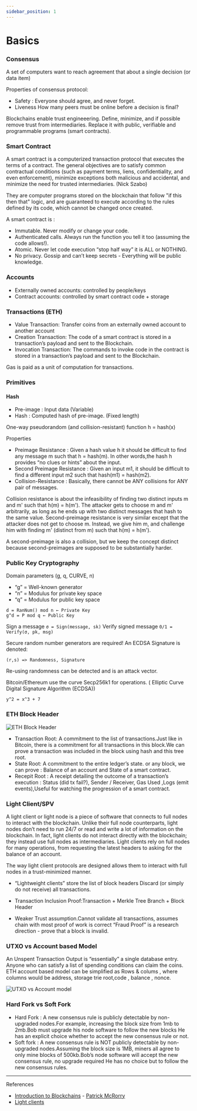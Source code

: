 ```yaml
---
sidebar_position: 1
---
```


# Basics

### Consensus    
A set of computers want to reach agreement that about a single decision (or data item)

Properties of consensus protocol:
- Safety : Everyone should agree, and never forget.
- Liveness How many peers must be online before a decision is final?
   
Blockchains enable trust engineeering. Define, minimize, and if possible remove trust from intermediaries.
Replace it with public, verifiable and programmable programs (smart contracts).

### Smart Contract

A smart contract is a computerized transaction protocol that executes the terms of a contract. 
The general objectives are to satisfy common contractual conditions (such as payment terms, liens, confidentiality, 
and even enforcement), minimize exceptions both malicious and accidental, and minimize the need 
for trusted intermediaries. (Nick Szabo)

They are computer programs stored on the blockchain that follow "if this then that" logic, and are guaranteed to 
execute according to the rules defined by its code, which cannot be changed once created.

A smart contract is :
- Immutable. Never modify or change your code.
- Authenticated calls. Always run the function you tell it too (assuming the code allows!).
- Atomic. Never let code execution “stop half way” it is ALL or NOTHING.
- No privacy. Gossip and can’t keep secrets - Everything  will be public knowledge.

### Accounts
- Externally owned accounts: controlled by people/keys
- Contract accounts: controlled by smart contract code + storage

### Transactions (ETH)

- Value Transaction: Transfer coins from an externally owned account to another account
- Creation Transaction: The code of a smart contract is stored in a transaction’s payload and sent to the Blockchain.
- Invocation Transaction: The commands to invoke code in the contract is stored in a transaction’s payload and sent to the Blockchain.

Gas is paid as a unit of computation for transactions.

### Primitives

#### Hash 
- Pre-image : Input data (Variable)
- Hash : Computed hash of pre-image. (Fixed length)

One-way pseudorandom (and collision-resistant) function h = hash(x)

Properties
- Preimage Resistance : Given a hash value h it should be difficult to find any message m such that h = hash(m).
In other words,the hash h provides “no clues or hints” about the input.
- Second Preimage Resistance : Given an input m1, it should be difficult to find a different input m2 such 
that hash(m1) = hash(m2).
- Collision-Resistance : Basically, there cannot be ANY collisions for ANY pair of messages.

Collision resistance is about the infeasibility of finding two distinct inputs m and m' such that h(m) = h(m'). 
The attacker gets to choose m and m' arbitrarily, as long as he ends up with two distinct messages that hash to the same value.
Second-preimage resistance is very similar except that the attacker does not get to choose m. 
Instead, we give him m, and challenge him with finding m' (distinct from m) such that h(m) = h(m').

A second-preimage is also a collision, but we keep the concept distinct because second-preimages are supposed to be 
substantially harder.

### Public Key Cryptography
Domain parameters (g, q, CURVE, n)
- “g” = Well-known generator
- “n” = Modulus for private key space
- “q” = Modulus for public key space
```
d = RanNum() mod n ← Private Key
g^d = P mod q ← Public Key
```

Sign a message
```σ = Sign(message, sk)```
Verify signed message
```0/1 = Verify(σ, pk, msg)```

Secure random number generators are required!  An ECDSA Signature is denoted:
```
(r,s) => Randomness, Signature
```
Re-using randomness can be detected and is an attack vector.

Bitcoin/Ethereum use the curve Secp256k1 for operations. ( Elliptic Curve Digital Signature Algorithm (ECDSA))
```
y^2 = x^3 + 7 
```




### ETH Block Header
![ETH Block Header](../../static/img/docs/eth_block_header.png)

- Transaction Root:  A commitment to the list of transactions.Just like in Bitcoin, there is a commitment for 
all transactions in this block.We can prove a transaction was included in the block using hash and this tree root.
- State Root: A commitment to the entire ledger’s state. or any block, we can prove : Balance of an account and  State 
of a smart contract.
- Recepit Root : A receipt detailing the outcome of a transaction’s execution : Status (did tx fail?), Sender / Receiver,
Gas Used ,Logs (emit events),Useful for watching the progression of a smart contract.

### Light Client/SPV

A light client or light node is a piece of software that connects to full nodes to interact with the blockchain. 
Unlike their full node counterparts, light nodes don’t need to run 24/7 or read and write a lot of 
information on the blockchain. In fact, light clients do not interact directly with the blockchain; 
they instead use full nodes as intermediaries. Light clients rely on full nodes for many operations, 
from requesting the latest headers to asking for the balance of an account.

The way light client protocols are designed allows them to interact with full nodes in a trust-minimized manner.

- “Lightweight clients” store the list of block headers
Discard (or simply do not receive) all transactions.


- Transaction Inclusion Proof:Transaction + Merkle Tree Branch + Block Header


- Weaker Trust assumption.Cannot validate all transactions, assumes chain with most proof of work is correct
“Fraud Proof” is a research direction - prove that a block is invalid.


### UTXO vs Account based Model
An Unspent Transaction Output is “essentially” a single database entry.
Anyone who can satisfy a list of spending conditions can claim the coins.
ETH account based model can be simplified as Rows & colums , where columns would be address, storage trie root,code ,
balance , nonce.

![UTXO vs Account model](../../static/img/docs/utxo_vs_account.png)


### Hard Fork vs Soft Fork
- Hard Fork : A new consensus rule is publicly detectable by non-upgraded nodes.For example, increasing 
the block size from 1mb to 2mb.Bob must upgrade his node software to follow the new blocks He has an explicit 
choice whether to accept the new consensus rule or not.
- Soft fork : A new consensus rule is NOT publicly detectable by non-upgraded nodes.Assuming the block size is 1MB,
miners all agree to only mine blocks of 500kb.Bob’s node software will accept the new consensus rule, no upgrade required
He has no choice but to follow the new consensus rules.



--- 
References
-  [Introduction to Blockchains](https://pisa.watch/) - [Patrick McRorry](https://twitter.com/stonecoldpat0)
- [Light clients](https://www.parity.io/blog/what-is-a-light-client/)